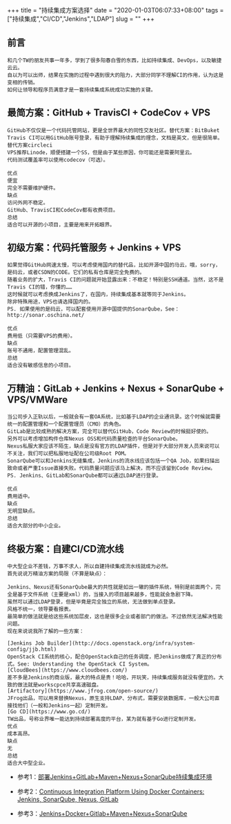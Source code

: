 +++
title = "持续集成方案选择"
date = "2020-01-03T06:07:33+08:00"
tags = ["持续集成","CI/CD","Jenkins","LDAP"]
slug = ""
+++

## 前言

    和几个TW的朋友共事一年多，学到了很多阳春白雪的东西，比如持续集成、DevOps，以及敏捷云云。
    自以为可以出师，结果在实施的过程中遇到很大的阻力，大部分同学不理解CI的作用，认为这是变相的传销。
    如何让领导和程序员满意才是一套持续集成系统成功实施的关键。

## 最简方案：GitHub + TravisCI + CodeCov + VPS

    GitHub不仅仅是一个代码托管网站，更是全世界最大的同性交友社区。替代方案：BitBuket
    Travis CI可以用GitHub账号登录，有助于理解持续集成的理念，文档是英文，但是很简单。替代方案circleci
    VPS推荐Linode，顺便搭建一个SS，但是由于某些原因，你可能还是需要阿里云。
    代码测试覆盖率可以使用codecov（可选）。

    优点
    便宜
    完全不需要维护硬件。
    缺点
    访问外网不稳定。
    GitHub、TravisCI和CodeCov都有收费项目。
    总结
    适合可以开源的小项目，主要是用来开拓眼界。

## 初级方案：代码托管服务 + Jenkins + VPS

    如果觉得GitHub网速太慢，可以考虑使用国内的替代品，比如开源中国的马云，哦，sorry，是码云，或者CSDN的CODE。它们的私有仓库是完全免费的。
    随着业务的扩大，Travis CI的问题就开始显露出来：不稳定！特别是SSH通道。当然，这不是Travis CI的错，你懂的……
    这时候就可以考虑换成Jenkins了，在国内，持续集成基本就等同于Jenkins。
    除非特殊用途，VPS也请选择国内的。
    PS. 如果使用的是码云，可以配套使用开源中国提供的SonarQube，See：http://sonar.oschina.net/

    优点
    费用低（只需要VPS的费用）。
    缺点
    账号不通用，配置管理混乱。
    总结
    适合没有敏感信息的小项目。

## 万精油：GitLab + Jenkins + Nexus + SonarQube + VPS/VMWare

    当公司步入正轨以后，一般就会有一套OA系统，比如基于LDAP的企业通讯录。这个时候就需要统一的配置管理和一个配置管理员（CMO）的角色。
    GitLab是比较成熟的解决方案，完全可以替代GitHub，Code Review的时候挺好使的。
    另外可以考虑增加构件仓库Nexus OSS和代码质量检查的平台SonarQube。
    Nexus私服大家应该不陌生，缺点是没有官方的LDAP插件，但是对于大部分开发人员来说可以不关注，我们可以把私服地址配在公司级Root POM。
    SonarQube可以和Jenkins无缝集成，Jenkins的流水线应该包括一个QA Job，如果扫描出致命或者严重Issue直接失败。代码质量问题应该马上解决，而不应该留到Code Review。
    PS. Jenkins、GitLab和SonarQube都可以通过LDAP进行登录。

    优点
    费用适中。
    缺点
    无明显缺点。
    总结
    适合大部分的中小企业。

## 终极方案：自建CI/CD流水线

    中大型企业不差钱，万事不求人，所以自建持续集成流水线就成为必然。
    首先说说万精油方案的局限（不算是缺点）：

    Jenkins、Nexus还有SonarQube最大的共性就是如出一辙的插件系统，特别是前面两个，完全是基于文件系统（主要是xml）的，当接入的项目越来越多，性能就会急剧下降。
    虽然可以通过LDAP登录，但是毕竟是完全独立的系统，无法做到单点登录。
    风格不统一，领导要看报表。
    最简单的做法就是给这些系统加层皮，这也是很多企业或者部门的做法。不过依然无法解决性能问题。
    现在来说说我所了解的一些方案：

    [Jenkins Job Builder](http://docs.openstack.org/infra/system-config/jjb.html)
    OpenStack CI系统的核心，配合OpenStack自己的任务调度，把Jenkins做成了真正的分布式。See: Understanding the OpenStack CI System。
    [CloudBees](https://www.cloudbees.com/)
    差不多是Jenkins的商业版，最大的特点是贵！哈哈，开玩笑，持续集成服务就没有便宜的。大致的做法就是workscpce共享高速磁盘。
    [Artifactory](https://www.jfrog.com/open-source/)
    JFrog出品，可以用来替换Nexus，原生支持LDAP、分布式，需要安装数据库，一般大公司直接找他们（一般和Jenkins一起）定制开发。
    [Go CD](https://www.go.cd/)
    TW出品，号称业界唯一能达到持续部署高度的平台，某为就有基于Go进行定制开发。
    优点
    成本高昂。
    缺点
    无
    总结
    适合大中型企业。


   - 参考1：[部署Jenkins+GitLab+Maven+Nexus+SonarQube持续集成环境](https://blog.51cto.com/qiuyue/2439423)

   - 参考2：[Continuous Integration Platform Using Docker Containers: Jenkins, SonarQube, Nexus, GitLab](https://blog.codecentric.de/en/2015/10/continuous-integration-platform-using-docker-container-jenkins-sonarqube-nexus-gitlab/)

   - 参考3：[Jenkins+Docker+Gitlab+Maven+Nexus+SonarQube](https://www.jianshu.com/p/49936a06b9f9)